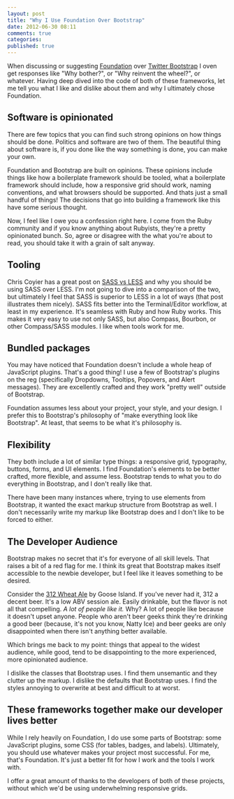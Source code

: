 ```yaml
---
layout: post
title: "Why I Use Foundation Over Bootstrap"
date: 2012-06-30 08:11
comments: true
categories: 
published: true
---
```


When discussing or suggesting [Foundation](http://foundation.zurb.com/) over [Twitter Bootstrap](http://twitter.github.com/bootstrap) I oven get responses like "Why bother?", or "Why reinvent the wheel?", or whatever. Having deep dived into the code of both of these frameworks, let me tell you what I like and dislike about them and why I ultimately chose Foundation.

## Software is opinionated

There are few topics that you can find such strong opinions on how things should be done. Politics and software are two of them. The beautiful thing about software is, if you done like the way something is done, you can make your own.

Foundation and Bootstrap are built on opinions. These opinions include things like how a boilerplate framework should be tooled, what a boilerplate framework should include, how a responsive grid should work, naming conventions, and what browsers should be supported. And thats just a small handful of things! The decisions that go into building a framework like this have some serious thought.

Now, I feel like I owe you a confession right here. I come from the Ruby community and if you know anything about Rubyists, they're a pretty opinionated bunch. So, agree or disagree with the what you're about to read, you should take it with a grain of salt anyway.

## Tooling

Chris Coyier has a great post on [SASS vs LESS](http://css-tricks.com/sass-vs-less/) and why you should be using SASS over LESS. I'm not going to dive into a comparison of the two, but ultimately I feel that SASS is superior to LESS in a lot of ways (that post illustrates them nicely). SASS fits better into the Terminal/Editor workflow, at least in my experience. It's seamless with Ruby and how Ruby works. This makes it very easy to use not only SASS, but also Compass, Bourbon, or other Compass/SASS modules. I like when tools work for me.

## Bundled packages

You may have noticed that Foundation doesn't include a whole heap of JavaScript plugins. That's a good thing! I use a few of Bootstrap's plugins on the reg (specifically Dropdowns, Tooltips, Popovers, and Alert messages). They are excellently crafted and they work "pretty well" outside of Bootstrap. 

Foundation assumes less about your project, your style, and your design. I prefer this to Bootstrap's philosophy of "make everything look like Bootstrap". At least, that seems to be what it's philosophy is.

## Flexibility

They both include a lot of similar type things: a responsive grid, typography, buttons, forms, and UI elements. I find Foundation's elements to be better crafted, more flexible, and assume less. Bootstrap tends to what you to do everything in Bootstrap, and I don't really like that.

There have been many instances where, trying to use elements from Bootstrap, it wanted the exact markup structure from Bootstrap as well. I don't necessarily write my markup like Bootstrap does and I don't like to be forced to either.

## The Developer Audience

Bootstrap makes no secret that it's for everyone of all skill levels. That raises a bit of a red flag for me. I think its great that Bootstrap makes itself accessible to the newbie developer, but I feel like it leaves something to be desired. 

Consider the [312 Wheat Ale](http://beeradvocate.com/beer/profile/1549/17141) by Goose Island. If you've never had it, 312 a decent beer. It's a low ABV session ale. Easily drinkable, but the flavor is not all that compelling. *A lot of people like it.* Why? A lot of people like because it doesn't upset anyone. People who aren't beer geeks think they're drinking a good beer (because, it's not you know, Natty Ice) and beer geeks are only disappointed when there isn't anything better available.

Which brings me back to my point: things that appeal to the widest audience, while good, tend to be disappointing to the more experienced, more opinionated audience.

I dislike the classes that Bootstrap uses. I find them unsemantic and they clutter up the markup. I dislike the defaults that Bootstrap uses. I find the styles annoying to overwrite at best and difficult to at worst.

## These frameworks together make our developer lives better

While I rely heavily on Foundation, I do use some parts of Bootstrap: some JavaScript plugins, some CSS (for tables, badges, and labels). Ultimately, you should use whatever makes your project most successful. For me, that's Foundation. It's just a better fit for how I work and the tools I work with. 

I offer a great amount of thanks to the developers of both of these projects, without which we'd be using underwhelming responsive grids.